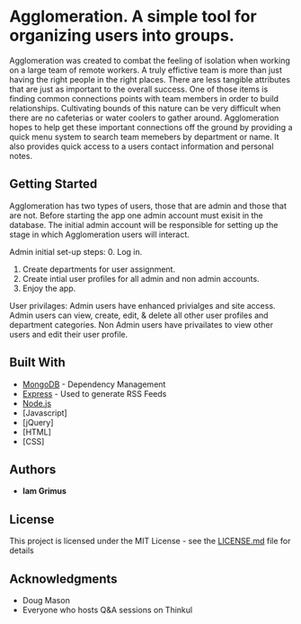 # Agglomeration. A simple tool for organizing users into groups.

Agglomeration was created to combat the feeling of isolation when working on a large team of remote workers.
A truly effictive team is more than just having the right people in the right places. There are less tangible attributes that
are just as important to the overall success. One of those items is finding common connections points with team members in order to build relationships.
Cultivating bounds of this nature can be very difficult when there are no cafeterias or water coolers to gather around. Agglomeration hopes to help get these important connections off the ground by providing a quick menu system to search team memebers by department or name. It also provides quick access to a users contact information and personal notes.


## Getting Started

Agglomeration has two types of users, those that are admin and those that are not. Before starting the app one admin account must exisit in the database.
The initial admin account will be responsible for setting up the stage in which Agglomeration users will interact.

Admin initial set-up steps:
0. Log in.
1. Create departments for user assignment.
2. Create intial user profiles for all admin and non admin accounts.
3. Enjoy the app.

User privilages:
Admin users have enhanced privialges and site access. Admin users can view, create, edit, & delete all other user profiles and department categories.
Non Admin users have privailates to view other users and edit their user profile.


## Built With

* [MongoDB](https://www.mongodb.com/) - Dependency Management
* [Express](https://rometools.github.io/rome/) - Used to generate RSS Feeds
* [Node.js](https://nodejs.org/en/)
* [Javascript]
* [jQuery]
* [HTML]
* [CSS]

## Authors

* **Iam Grimus**

## License

This project is licensed under the MIT License - see the [LICENSE.md](LICENSE.md) file for details

## Acknowledgments

* Doug Mason
* Everyone who hosts Q&A sessions on Thinkul

